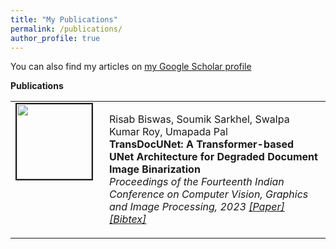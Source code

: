 ```yaml
---
title: "My Publications"
permalink: /publications/
author_profile: true
---
```


You can also find my articles on <a href="https://scholar.google.com/citations?user=xC3keU4AAAAJ&hl=en"> my Google Scholar profile </a> <br>

<strong>Publications</strong> <br>

<table >
<tbody>
<tr> <td style="width:120px; height=120px; vertical-align: top;"> <img style="float: left; margin-right: 10px " src="https://risabbiswas.github.io/images/ICVGIP.png" width="120px" height="120px" border="2px solid #bbb"> </td>
<td style= "height=120px; vertical-align: top;"> <p>
Risab Biswas, Soumik Sarkhel, Swalpa Kumar Roy, Umapada Pal <br> <strong>TransDocUNet: A Transformer-based UNet Architecture for Degraded Document Image Binarization</strong> <br>
<i> Proceedings of the Fourteenth Indian Conference on Computer Vision, Graphics and Image Processing, 2023 <a href="https://arxiv.org/pdf/2109.11048.pdf"> [Paper] </a> <a href=" https://github.com/LAR/lincolnbeet_dataset"> [Bibtex] </a>  </i>  </p> </td>
</tr>
</tbody>
</table>